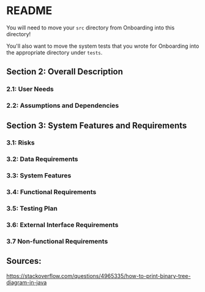 # README
You will need to move your `src` directory from Onboarding into this directory!

You'll also want to move the system tests that you wrote for Onboarding into the appropriate directory under `tests`.


## Section 2: Overall Description
### 2.1: User Needs

### 2.2: Assumptions and Dependencies


## Section 3: System Features and Requirements

### 3.1: Risks

### 3.2: Data Requirements

### 3.3: System Features

### 3.4: Functional Requirements

### 3.5: Testing Plan

### 3.6: External Interface Requirements

### 3.7 Non-functional Requirements

## Sources: 
https://stackoverflow.com/questions/4965335/how-to-print-binary-tree-diagram-in-java 
